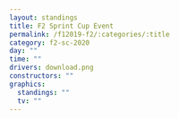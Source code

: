 ```yaml
---
layout: standings
title: F2 Sprint Cup Event
permalink: /f12019-f2/:categories/:title
category: f2-sc-2020
day: ""
time: ""
drivers: download.png
constructors: ""
graphics:
  standings: ""
  tv: ""
---
```

